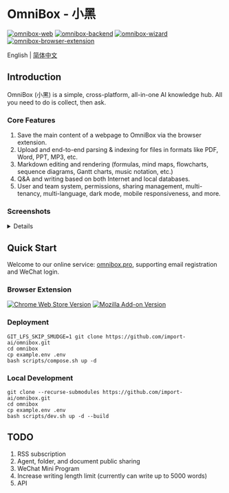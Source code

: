 # OmniBox - 小黑

[![omnibox-web](https://img.shields.io/github/v/release/import-ai/omnibox-web?color=brightgreen&label=Web&sort=semver)](https://github.com/import-ai/omnibox-web/releases)
[![omnibox-backend](https://img.shields.io/github/v/release/import-ai/omnibox-backend?color=blue&label=Backend&sort=semver)](https://github.com/import-ai/omnibox-backend/releases)
[![omnibox-wizard](https://img.shields.io/github/v/release/import-ai/omnibox-wizard?color=orange&label=Wizard&sort=semver)](https://github.com/import-ai/omnibox-wizard/releases)
[![omnibox-browser-extension](https://img.shields.io/github/v/release/import-ai/omnibox-browser-extension?color=yellow&label=Browser%20Extension&sort=semver)](https://github.com/import-ai/omnibox-browser-extension/releases)

English | [简体中文](./README_zh.md)

## Introduction

OmniBox (小黑) is a simple, cross-platform, all-in-one AI knowledge hub. All you need to do is collect, then ask.

### Core Features

1. Save the main content of a webpage to OmniBox via the browser extension.
2. Upload and end-to-end parsing & indexing for files in formats like PDF, Word, PPT, MP3, etc.
3. Markdown editing and rendering (formulas, mind maps, flowcharts, sequence diagrams, Gantt charts, music notation, etc.)
4. Q&A and writing based on both Internet and local databases.
5. User and team system, permissions, sharing management, multi-tenancy, multi-language, dark mode, mobile responsiveness, and more.

### Screenshots

<details>
<table>
<tr>
<th>Feature</th>
<th>Source</th>
<th>Parsing Result</th>
</tr>
<tr>
<td>Save Webpage to OmniBox</td>
<td><img src="assets/screenshots/extension/SCR-20250727-uniy.png" alt="Source web"></td>
<td><img src="assets/screenshots/extension/SCR-20250727-srzd.png" alt="Extension parsing result"></td>
</tr>
<tr>
<td rowspan="2">File Parsing</td>
<td><a href="assets/example.mp3">example.mp3</a></td>
<td><img src="assets/screenshots/uploads/SCR-20250727-uakj.png"></td>
</tr>
<tr>
<td><img src="assets/screenshots/uploads/SCR-20250727-ujjl.png"></td>
<td><img src="assets/screenshots/uploads/SCR-20250727-uanf.png">
<img src="assets/screenshots/uploads/SCR-20250727-uaoi.png"></td>
</tr>
</table>

<table>
<tr>
<th>Feature</th>
<th>Screenshot</th>
</tr>
<tr>
<td>Q&A</td>
<td><img src="assets/screenshots/chat/SCR-20250727-uder.png"></td>
</tr>
<tr>
<td>Writing</td>
<td><img src="assets/screenshots/chat/SCR-20250727-udta.png">
<img src="assets/screenshots/chat/SCR-20250727-uegk.png"></td>
</tr>
<tr>
<td>Markdown</td>
<td><img src="assets/screenshots/markdown/SCR-20250727-ssnr.png">
<img src="assets/screenshots/markdown/SCR-20250727-ssou.png">
<img src="assets/screenshots/markdown/SCR-20250727-sspn.png">
<img src="assets/screenshots/markdown/SCR-20250727-ssqi.png"></td>
</tr>
</table>
</details>

## Quick Start

Welcome to our online service: [omnibox.pro](https://www.omnibox.pro), supporting email registration and WeChat login.

### Browser Extension

[![Chrome Web Store Version](https://img.shields.io/chrome-web-store/v/gckiocdfdaofgabchobljcdimjieookl?label=Google%20Chrome&color=yellow)](https://chromewebstore.google.com/detail/save-to-omnibox/gckiocdfdaofgabchobljcdimjieookl)
[![Mozilla Add-on Version](https://img.shields.io/amo/v/save-to-omnibox?label=Mozilla%20Firefox&color=%23f72f54)
](https://addons.mozilla.org/en-US/firefox/addon/save-to-omnibox/)

### Deployment

```shell
GIT_LFS_SKIP_SMUDGE=1 git clone https://github.com/import-ai/omnibox.git
cd omnibox
cp example.env .env
bash scripts/compose.sh up -d
```

### Local Development

```shell
git clone --recurse-submodules https://github.com/import-ai/omnibox.git
cd omnibox
cp example.env .env
bash scripts/dev.sh up -d --build
```

## TODO

1. RSS subscription
2. Agent, folder, and document public sharing
3. WeChat Mini Program
4. Increase writing length limit (currently can write up to 5000 words)
5. API
